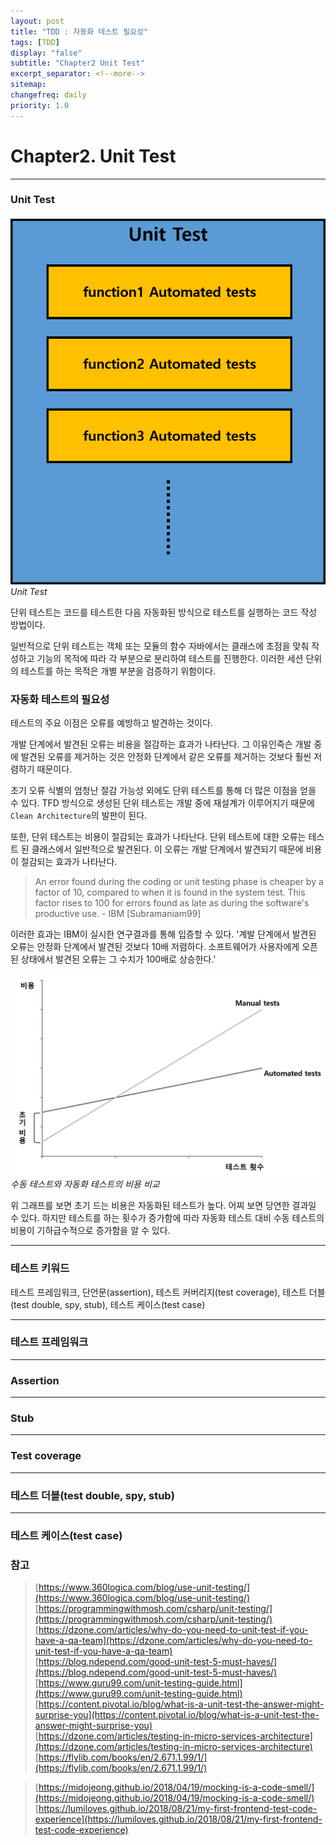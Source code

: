 ```yaml
---
layout: post
title: "TDD : 자동화 테스트 필요성"
tags: [TDD]
display: "false"
subtitle: "Chapter2 Unit Test"
excerpt_separator: <!--more-->
sitemap:
changefreq: daily
priority: 1.0
---
```


<!--more-->

# Chapter2. Unit Test

---

### Unit Test

<img src="/md/img/TDD/UnitTest/unittest.png">
<em>Unit Test</em>

 단위 테스트는 코드를 테스트한 다음 자동화된 방식으로 테스트를 실행하는 코드 작성 방법이다.

일반적으로 단위 테스트는 객체 또는 모듈의 함수 자바에서는 클래스에 초점을 맞춰 작성하고 기능의 목적에 따라 각 부분으로 분리하여 테스트를 진행한다. 이러한 세션 단위의 테스트를 하는 목적은 개별 부분을 검증하기 위함이다.

### 자동화 테스트의 필요성

테스트의 주요 이점은 오류를 예방하고 발견하는 것이다. 

개발 단계에서 발견된 오류는 비용을 절감하는 효과가 나타난다.
그 이유인즉슨 개발 중에 발견된 오류를 제거하는 것은 안정화 단계에서 같은 오류를 제거하는 것보다 훨씬 저렴하기 때문이다.

초기 오류 식별의 엄청난 절감 가능성 외에도 단위 테스트를 통해 더 많은 이점을 얻을 수 있다. 
TFD 방식으로 생성된 단위 테스트는 개발 중에 재설계가 이루어지기 때문에 `Clean Architecture`의 발판이 된다.

또한, 단위 테스트는 비용이 절감되는 효과가 나타난다.
단위 테스트에 대한 오류는 테스트 된 클래스에서 일반적으로 발견된다. 이 오류는 개발 단계에서 발견되기 때문에 비용이 절감되는 효과가 나타난다.

> An error found during the coding or unit testing phase is cheaper by a factor of 10, compared to when it is found in the system test. This factor rises to 100 for errors found as late as during the software's productive use. - IBM [Subramaniam99]

이러한 효과는 IBM이 실시한 연구결과를 통해 입증할 수 있다. '계발 단계에서 발견된 오류는 안정화 단계에서 발견된 것보다 10배 저렴하다. 소프트웨어가 사용자에게 오픈된 상태에서 발견된 오류는 그 수치가 100배로 상승한다.'

<img src="/md/img/TDD/UnitTest/automatedtest-graph.png">
<em>수동 테스트와 자동화 테스트의 비용 비교</em>

위 그래프를 보면 초기 드는 비용은 자동화된 테스트가 높다. 어찌 보면 당연한 결과일 수 있다.
하지만 테스트를 하는 횟수가 증가함에 따라 자동화 테스트 대비 수동 테스트의 비용이 기하급수적으로 증가함을 알 수 있다.

---

### 테스트 키워드

테스트 프레임워크, 단언문(assertion), 테스트 커버리지(test coverage), 테스트 더블(test double, spy, stub), 테스트 케이스(test case)

---

### 테스트 프레임워크

---

### Assertion

---

### Stub

---

### Test coverage

---

### 테스트 더블(test double, spy, stub)

---

### 테스트 케이스(test case)


### 참고

> [https://www.360logica.com/blog/use-unit-testing/](https://www.360logica.com/blog/use-unit-testing/)<br/>
> [https://programmingwithmosh.com/csharp/unit-testing/](https://programmingwithmosh.com/csharp/unit-testing/) <br/>
> [https://dzone.com/articles/why-do-you-need-to-unit-test-if-you-have-a-qa-team](https://dzone.com/articles/why-do-you-need-to-unit-test-if-you-have-a-qa-team) <br/>
> [https://blog.ndepend.com/good-unit-test-5-must-haves/](https://blog.ndepend.com/good-unit-test-5-must-haves/) <br/>
> [https://www.guru99.com/unit-testing-guide.html](https://www.guru99.com/unit-testing-guide.html) <br/>
> [https://content.pivotal.io/blog/what-is-a-unit-test-the-answer-might-surprise-you](https://content.pivotal.io/blog/what-is-a-unit-test-the-answer-might-surprise-you) <br/>
> [https://dzone.com/articles/testing-in-micro-services-architecture](https://dzone.com/articles/testing-in-micro-services-architecture)<br/>
>[https://flylib.com/books/en/2.671.1.99/1/](https://flylib.com/books/en/2.671.1.99/1/)<br/>


>[https://midojeong.github.io/2018/04/19/mocking-is-a-code-smell/](https://midojeong.github.io/2018/04/19/mocking-is-a-code-smell/)
>[https://lumiloves.github.io/2018/08/21/my-first-frontend-test-code-experience](https://lumiloves.github.io/2018/08/21/my-first-frontend-test-code-experience)



